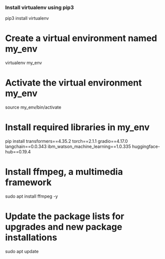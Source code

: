 ### Install virtualenv using pip3
pip3 install virtualenv

# Create a virtual environment named my_env
virtualenv my_env

# Activate the virtual environment my_env
source my_env/bin/activate

# Install required libraries in my_env
pip install transformers==4.35.2 torch==2.1.1 gradio==4.17.0 langchain==0.0.343 ibm_watson_machine_learning==1.0.335 huggingface-hub==0.19.4

# Install ffmpeg, a multimedia framework
sudo apt install ffmpeg -y

# Update the package lists for upgrades and new package installations
sudo apt update

